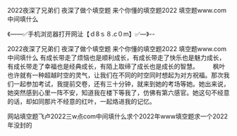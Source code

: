 2022夜深了兄弟们
夜深了做个填空题
来个你懂的填空题2022
填空题www.com中间填什么


《——✅手机浏览器打开网沚【ｄ8ｓ８.c０m】✅—》--

2022夜深了兄弟们
夜深了做个填空题
来个你懂的填空题2022
填空题www.com中间填什么
有成长带走了烦恼也是顺利成长，有成长带走了快乐也是魅力成长，有成长带走了幸福也是经典成长，有陌上取缔了成长也是成长的智慧。
　　枫叶也许就有一种超越时空的灵气，让我们在不同的时空同时想起为对方祝福。那次我们一起参加考试，我提前交卷，还有三十分钟，就来到她的考场等她。她出来说，她突然感到心里一阵不安，知道我在楼下等我了，仿佛有第六感官。她这句不经意的话，却如同那片不经意的红叶，一起烙进我的记忆。





网站填空题飞卢2022三w点com中间填什么求个2022年www填空题求一个2022年没封的
